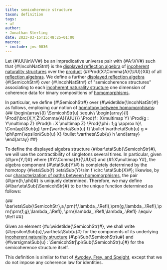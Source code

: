 ```yaml
---
title: semicoherence structure
taxon: definition
tags:
- uf
author:
- Jonathan Sterling
date: 2023-03-15T15:48:25+01:00
macros:
- include: jms-0036
---
```


Let {#\UU\in\VV#} be an impredicative universe pair with {#A:\VV#} such that {#\IncohNatStr#} is the [displayed reflection algebra](jms-003R) of [incoherent naturality structures](jms-003V) over the [product](jms-003Q) {#\Prod{X:\Comma{A}{\UU}}X#} of all [reflection algebras](jms-003O). We define a further [displayed reflection algebra](jms-003T) {#\SemicohStr#} over {#\IncohNatStr#} of "semicoherence structures" associating to each [incoherent naturality structure](jms-003V) one dimension of coherence data for binary compositions of [homomorphisms](jms-003O).

In particular, we define {#\SemicohStr#} over {#\widetilde{\IncohNatStr}#} as follows, employing our notion of [homotopy between homomorphisms](jms-003X):
{##
  \begin{array}{l}
    \SemicohStr[u] :\equiv\\
    \begin{array}{l}
    \Prod{\brc{X,Y,Z:\Comma{A}{\UU}}}
    \Prod{f : X\multimap Y}
    \Prod{g : Y\multimap Z}
    \Prod{h : X \multimap Z}
    \Prod{\phi : f;g \approx h}\\
    \Con{ap}\Sub{g} \prn{\vartheta\Sub{u} f} \bullet \vartheta\Sub{u} g 
    = \phi\prn{\epsilon\Sub{u} X} \bullet \vartheta\Sub{u} h
    \end{array}
  \end{array}
##}

To define the displayed algebra structure {#\bar\eta\Sub{\SemicohStr}#}, we will use the contractibility of singletons several times. In particular, given {#\prn{Y,f}#} where {#Y:\Comma{A}{\UU}#} and {#f:X\multimap Y#}, the algebra component {#\eta\Sub{Y}#} is completely determined by the homotopy {#\eta\Sub{f} :\eta\Sub{Y}\sim f \circ \eta\Sub{X}#}; likewise, by our [characterization of paths between homomorphisms](jms-003Y), the pair {#\prn{h,\phi}#} is uniquely determined. Therefore, we may define {#\bar\eta\Sub{\SemicohStr}#} to be the unique function determined as follows:

{##
\bar\eta\Sub{\SemicohStr}\,a\,\prn{f,\lambda\_.\Refl}\,\prn{g,\lambda\_.\Refl}\,\prn{\prn{f;g},\lambda\_.\Refl}, \prn{\lambda\_.\Refl,\lambda\_.\Refl} :\equiv \Refl
##}


Given an element {#u:\widetilde{\SemicohStr}#}, we shall write {#\epsilon\Sub{u},\vartheta\Sub{u}#} for the components of its underlying [incoherent naturality structure](jms-003V) {#\pi\Sub{\SemicohStr}u#} and {#\varsigma\Sub{u} : \SemicohStr[\pi\Sub{\SemicohStr}u]#} for the semicoherence structure itself.

This definition is similar to that of [Awodey, Frey, and Speight](awodey-frey-speight-2018), except that we do not impose any coherence law for identities.
